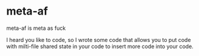 # meta-af
meta-af is meta as fuck

I heard you like to code, so I wrote some code that allows you to put code with milti-file shared state in your code to insert more code into your code.